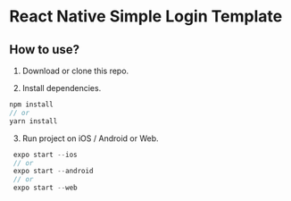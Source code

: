 # React Native Simple Login Template

## How to use?

1. Download or clone this repo.

2. Install dependencies.

```js
npm install
// or
yarn install
```

3. Run project on iOS / Android or Web.

```js
 expo start --ios
 // or
 expo start --android
 // or
 expo start --web
```
